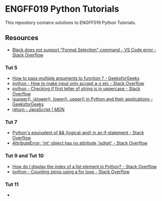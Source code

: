 # ENGFF019 Python Tutorials

This repository contains solutions to ENGFF019 Python Tutorials.

## Resources

- [Black does not support "Format Selection" command - VS Code error - Stack Overflow](https://stackoverflow.com/questions/62427817/black-does-not-support-format-selection-command-vs-code-error)

### Tut 5

- [How to pass multiple arguments to function ? - GeeksforGeeks](https://www.geeksforgeeks.org/how-to-pass-multiple-arguments-to-function/)
- [python - How to make input only accept a-z etc - Stack Overflow](https://stackoverflow.com/questions/30994738/how-to-make-input-only-accept-a-z-etc)
- [python - Checking if first letter of string is in uppercase - Stack Overflow](https://stackoverflow.com/questions/7353968/checking-if-first-letter-of-string-is-in-uppercase)
- [isupper(), islower(), lower(), upper() in Python and their applications - GeeksforGeeks](https://www.geeksforgeeks.org/isupper-islower-lower-upper-python-applications/)
- [return - JavaScript | MDN](https://developer.mozilla.org/en-US/docs/Web/JavaScript/Reference/Statements/return)

### Tut 7

- [Python's equivalent of && (logical-and) in an if-statement - Stack Overflow](https://stackoverflow.com/questions/2485466/pythons-equivalent-of-logical-and-in-an-if-statement)
- [AttributeError: 'int' object has no attribute 'isdigit' - Stack Overflow](https://stackoverflow.com/questions/33049167/attributeerror-int-object-has-no-attribute-isdigit)

### Tut 9 and Tut 10

- [How do I display the index of a list element in Python? - Stack Overflow](https://stackoverflow.com/questions/34753872/how-do-i-display-the-index-of-a-list-element-in-python)
- [python - Counting zeros using a for loop - Stack Overflow](https://stackoverflow.com/questions/70021259/counting-zeros-using-a-for-loop)

### Tut 11

-
